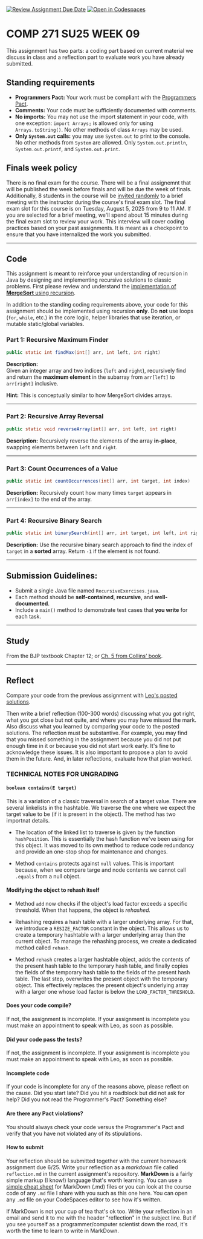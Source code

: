 [![Review Assignment Due Date](https://classroom.github.com/assets/deadline-readme-button-22041afd0340ce965d47ae6ef1cefeee28c7c493a6346c4f15d667ab976d596c.svg)](https://classroom.github.com/a/O0qI1DZg)
[![Open in Codespaces](https://classroom.github.com/assets/launch-codespace-2972f46106e565e64193e422d61a12cf1da4916b45550586e14ef0a7c637dd04.svg)](https://classroom.github.com/open-in-codespaces?assignment_repo_id=19983859)
# COMP 271 SU25 WEEK 09 

This assignment has two parts: a coding part based on current material we discuss in class and a reflection part to evaluate work you have already submitted.


## Standing requirements

* **Programmers Pact:** Your work must be compliant with the [Programmers Pact](./ProgrammerPact.pdf). 
* **Comments:** Your code must be sufficiently documented with comments.
* **No imports:** You may not use the import statement in your code, with one exception: `import Arrays;` is allowed only for using `Arrays.toString()`. No other methods of class `Arrays` may be used.
* **Only `System.out` calls:** you may use `System.out` to print to the console. No other methods from `System` are allowed. Only `System.out.println`, `System.out.printf`, and `System.out.print`. 


## Finals week policy

There is no final exam for the course. There will be a final assignemnt that will be published the week before finals and will be due the week of finals. Additionally, 8 students in the course will be [invited randomly](https://github.com/lgreco/random-selection-final-oral) to a brief meeting with the instructor during the course's final exam slot. The final exam slot for this course is on Tuesday, August 5, 2025 from 9 to 11 AM. If you are selected for a brief meeting, we'll spend about 15 minutes during the final exam slot to review your work. This interview will cover coding practices based on your past assignments. It is meant as a checkpoint to ensure that you have internalized the work you submitted.

---

## Code

This assignment is meant to reinforce your understanding of recursion in Java by designing and implementing recursive solutions to classic problems. First please review and understand the [implementation of **MergeSort** using recursion](./Merge.java).

In addition to the standing coding requirements above, your code for this assignment should be implemented using recursion **only**. Do **not** use loops (`for`, `while`, etc.) in the core logic, helper libraries that use iteration, or mutable static/global variables.

### Part 1: Recursive Maximum Finder

```java
public static int findMax(int[] arr, int left, int right)
```

**Description:**  
Given an integer array and two indices (`left` and `right`), recursively find and return the **maximum element** in the subarray from `arr[left]` to `arr[right]` inclusive.

**Hint:** This is conceptually similar to how MergeSort divides arrays.


---

### Part 2: Recursive Array Reversal

```java
public static void reverseArray(int[] arr, int left, int right)
```

**Description:** Recursively reverse the elements of the array **in-place**, swapping elements between `left` and `right`.

---

### Part 3: Count Occurrences of a Value

```java
public static int countOccurrences(int[] arr, int target, int index)
```

**Description:** Recursively count how many times `target` appears in `arr[index]` to the end of the array.

---

### Part 4: Recursive Binary Search

```java
public static int binarySearch(int[] arr, int target, int left, int right)
```

**Description:** Use the recursive binary search approach to find the index of `target` in a **sorted** array. Return `-1` if the element is not found.

---

## Submission Guidelines:

- Submit a single Java file named `RecursiveExercises.java`.
- Each method should be **self-contained**, **recursive**, and **well-documented**.
- Include a `main()` method to demonstrate test cases that **you write** for each task.

---

## Study

From the BJP textbook Chapter 12; or [Ch. 5 from Collins’ book](https://learning.oreilly.com/library/view/data-structures-and/9780470482674/12-chapter05.html).

---

## Reflect

Compare your code from the previous assignment with [Leo's posted solutions](./solutionsWeek08/HashTable.java).

Then write a brief reflection (100-300 words) discussing what you got right, what you got close but not quite, and where you may have missed the mark. Also discuss what you learned by comparing your code to the posted solutions. The reflection must be substantive. For example, you may find that you missed something in the assignment because you did not put enough time in it or because you did not start work early. It's fine to acknowledge these issues. It is also important to propose a plan to avoid them in the future. And, in later reflections, evaluate how that plan worked.


### TECHNICAL NOTES FOR UNGRADING


#### `boolean contains(E target)`

This is a variation of a classic traversal in search of a target value. There are several linkelists in the hashtable. We traverse the one where we expect the target value to be (if it is present in the object). The method has two importnat details.

* The location of the linked list to traverse is given by the function `hashPosition`. This is essentially the hash function we've been using for this object. It was moved to its own method to reduce code redundancy and provide an one-stop shop for maintenance and changes.

* Method `contains` protects against `null` values. This is important because, when we compare targe and node contents we cannot call `.equals` from a null object.


#### Modifying the object to rehash itself

* Method `add` now checks if the object's load factor exceeds a specific threshold. When that happens, the object is *rehashed.* 

* Rehashing requires a hash table with a larger underlying array. For that, we introduce a `RESIZE_FACTOR` constant in the object. This allows us to create a temporary hashtable with a larger underlying array than the current object. To manage the rehashing process, we create a dedicated method called `rehash`.

* Method `rehash` creates a larger hashtable object, adds the contents of the present hash table to the temporary hash table, and finally copies the fields of the temporary hash table to the fields of the present hash table. The last step, overwrites the present object with the temporary object. This effectively replaces the present object's underlying array with a larger one whose load factor is below the `LOAD_FACTOR_THRESHOLD`.


#### Does your code compile? 
If not, the assignment is incomplete. If your assignment is incomplete you must make an appointment to speak with Leo, as soon as possible.


#### Did your code pass the tests?
If not, the assignment is incomplete. If your assignment is incomplete you must make an appointment to speak with Leo, as soon as possible.


#### Incomplete code

If your code is incomplete for any of the reasons above, please reflect on the cause. Did you start late? Did you hit a roadblock but did not ask for help? Did you not read the Programmer's Pact? Something else?


#### Are there any Pact violations?
You should always check your code versus the Programmer's Pact and verify that you have not violated any of its stipulations.


#### How to submit

Your reflection should be submitted together with the current homework assignment due 6/25. Write your reflection as a *markdown* file called `reflection.md` in the current assignment's repository. **MarkDown** is a fairly simple markup (I know!) language that's worth learning. You can use a [simple cheat sheet](https://www.markdownguide.org/basic-syntax/) for MarkDown (.md) files or you can look at the course code of any `.md` file I share with you such as this one here. You can open any `.md` file on your CodeSpaces editor to see how it's written. 

If MarkDown is not your cup of tea that's ok too. Write your reflection in an email and send it to me with the header "reflection" in the subject line. But if you see yourself as a programmer/computer scientist down the road, it's worth the time to learn to write in MarkDown.
